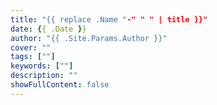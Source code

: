 ```yaml
---
title: "{{ replace .Name "-" " " | title }}"
date: {{ .Date }}
author: "{{ .Site.Params.Author }}"
cover: ""
tags: [""]
keywords: [""]
description: ""
showFullContent: false
---
```

